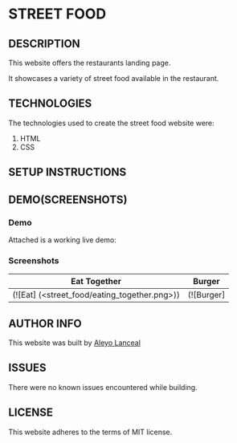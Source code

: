 # STREET FOOD

## DESCRIPTION

This website offers the restaurants landing page.

It showcases a variety of street food available in the restaurant.

## TECHNOLOGIES

The technologies used to create the street food website were:

1. HTML
2. CSS

## SETUP INSTRUCTIONS

## DEMO(SCREENSHOTS)

### Demo
Attached is a working live demo:

### Screenshots
| Eat Together | Burger|
|--------------|-------|
|(![Eat] (<street_food/eating_together.png>))|(![Burger]|(<street_food/amirali-mirhashemian-sc5sTPMrVfk-unsplash-removebg-preview.png>))|

## AUTHOR INFO

This website was built by [Aleyo Lanceal]()

## ISSUES

There were no known issues encountered while building.

## LICENSE

This website adheres to the terms of MIT license.

